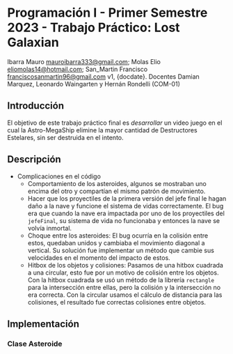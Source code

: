 # Programación I - Primer Semestre 2023 - Trabajo Práctico: Lost Galaxian
Ibarra Mauro <mauroibarra333@gmail.com>; Molas Elio <eliomolas14@hotmail.com>; San_Martin Francisco <franciscosanmartin96@gmail.com>
v1, {docdate}. Docentes Damian Marquez, Leonardo Waingarten y Hernán Rondelli (COM-01)

## Introducción

El objetivo de este trabajo práctico final es *desarrollar* un video juego en
el cual la Astro-MegaShip elimine la mayor cantidad de Destructores
Estelares, sin ser destruida en el intento.

## Descripción

- Complicaciones en el código
  - Comportamiento de los asteroides, algunos se mostraban uno encima del otro y compartían el mismo patrón de movimiento.
  - Hacer que los proyectiles de la primera versión del jefe final le hagan daño a la nave y funcione el sistema de vidas correctamente. El bug era que cuando la nave era impactada por uno de los proyectiles del `jefeFinal`, su sistema de vida no funcionaba y entonces la nave se volvía inmortal.
  - Choque entre los asteroides: El bug ocurría en la colisión entre estos, quedaban unidos y cambiaba el movimiento diagonal a vertical. Su solución fue implementar un método que cambie sus velocidades en el momento del impacto de estos.
  - Hitbox de los objetos y colisiones: Pasamos de una hitbox cuadrada a una circular, esto fue por un motivo de colisión entre los objetos. Con la hitbox cuadrada se usó un método de la librería `rectangle` para la intersección entre ellas, pero la colisión y la intersección no era correcta. Con la circular usamos el cálculo de distancia para las colisiones, el resultado fue correctas colisiones entre objetos.

## Implementación

### Clase Asteroide
